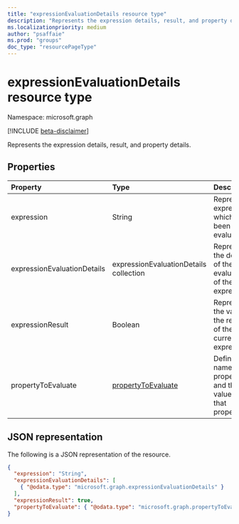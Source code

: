```yaml
---
title: "expressionEvaluationDetails resource type"
description: "Represents the expression details, result, and property details."
ms.localizationpriority: medium
author: "psaffaie"
ms.prod: "groups"
doc_type: "resourcePageType"
---
```


# expressionEvaluationDetails resource type

Namespace: microsoft.graph

[!INCLUDE [beta-disclaimer](../../includes/beta-disclaimer.md)]

Represents the expression details, result, and property details.

## Properties

| Property                    | Type                                        | Description                                                      |
| :-------------------------- | :------------------------------------------ | :--------------------------------------------------------------- |
| expression                  | String                                      | Represents expression which has been evaluated.                  |
| expressionEvaluationDetails | expressionEvaluationDetails collection      | Represents the details of the evaluation of the expression.      |
| expressionResult            | Boolean                                     | Represents the value of the result of the current expression.    |
| propertyToEvaluate          | [propertyToEvaluate](propertytoevaluate.md) | Defines the name of the property and the value of that property. |

## JSON representation

The following is a JSON representation of the resource.

<!-- {
  "blockType": "resource",
  "optionalProperties": [

  ],
  "@odata.type": "microsoft.graph.expressionEvaluationDetails",
  "baseType": null
}-->

```json
{
  "expression": "String",
  "expressionEvaluationDetails": [
    { "@odata.type": "microsoft.graph.expressionEvaluationDetails" }
  ],
  "expressionResult": true,
  "propertyToEvaluate": { "@odata.type": "microsoft.graph.propertyToEvaluate" }
}
```

<!-- uuid: 16cd6b66-4b1a-43a1-adaf-3a886856ed98
2019-02-04 14:57:30 UTC -->
<!-- {
  "type": "#page.annotation",
  "description": "expressionEvaluationDetails resource",
  "keywords": "",
  "section": "documentation",
  "tocPath": ""
}-->
